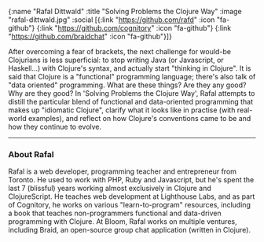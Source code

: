 {:name "Rafal Dittwald"
 :title "Solving Problems the Clojure Way"
 :image "rafal-dittwald.jpg"
 :social [{:link "https://github.com/rafd" :icon "fa-github"}
          {:link "https://github.com/cognitory" :icon "fa-github"}
          {:link "https://github.com/braidchat" :icon "fa-github"}]}

After overcoming a fear of brackets, the next challenge for would-be Clojurians is less superficial: to stop writing Java (or Javascript, or Haskell...) with Clojure's syntax, and actually start "thinking in Clojure". It is said that Clojure is a "functional" programming language; there's also talk of "data oriented" programming. What are these things? Are they any good? Why are they good? In 'Solving Problems the Clojure Way', Rafal attempts to distill the particular blend of functional and data-oriented programming that makes up "idiomatic Clojure", clarify what it looks like in practise (with real-world examples), and reflect on how Clojure's conventions came to be and how they continue to evolve.

---

### About Rafal

Rafal is a web developer, programming teacher and entrepreneur from Toronto. He used to work with PHP, Ruby and Javascript, but he's spent the last 7 (blissful) years working almost exclusively in Clojure and ClojureScript.
He teaches web development at Lighthouse Labs, and as part of Cognitory, he works on various "learn-to-program" resources, including a book that teaches non-programmers functional and data-driven programming with Clojure. At Bloom, Rafal works on multiple ventures, including Braid, an open-source group chat application (written in Clojure).